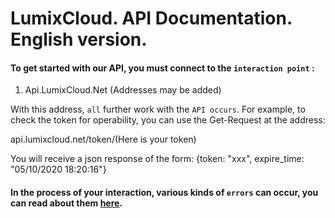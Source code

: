 # LumixCloud. API Documentation. English version.

#### To get started with our API, you must connect to the `interaction point` :

1. Api.LumixCloud.Net
(Addresses may be added)

With this address, `all` further work with the `API occurs`. 
For example, to check the token for operability, you can use the Get-Request at the address: 

api.lumixcloud.net/token/(Here is your token)

You will receive a json response of the form: {token: "xxx", expire_time: "05/10/2020 18:20:16"}
#### In the process of your interaction, various kinds of `errors` can occur, you can read about them [here](https://soon/).
